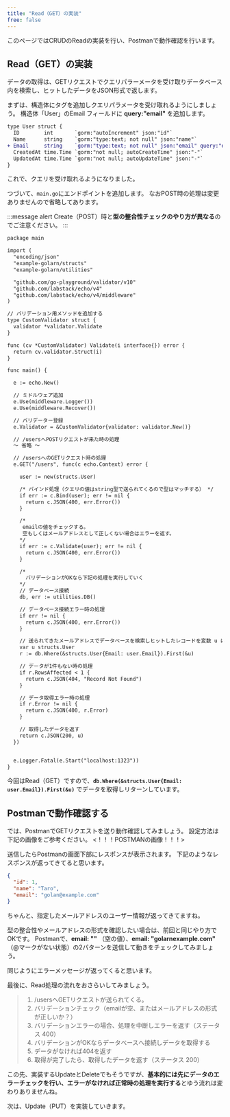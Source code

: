 ```yaml
---
title: "Read（GET）の実装"
free: false
---
```


このページではCRUDのReadの実装を行い、Postmanで動作確認を行います。

## Read（GET）の実装
データの取得は、GETリクエストでクエリパラーメータを受け取りデータベース内を検索し、ヒットしたデータをJSON形式で返します。

まずは、構造体にタグを追加しクエリパラメータを受け取れるようにしましょう。
構造体「User」のEmail フィールドに **query:"email"** を追加します。
```diff go:structs/structs.go
type User struct {
  ID        int       `gorm:"autoIncrement" json:"id"`
  Name      string    `gorm:"type:text; not null" json:"name"`
+ Email     string    `gorm:"type:text; not null" json:"email" query:"email" validate:"required"`
  CreatedAt time.Time `gorm:"not null; autoCreateTime" json:"-"`
  UpdatedAt time.Time `gorm:"not null; autoUpdateTime" json:"-"`
}
```
これで、クエリを受け取れるようになりました。

つづいて、`main.go`にエンドポイントを追加します。
なおPOST時の処理は変更ありませんので省略してあります。

:::message alert
Create（POST）時と**型の整合性チェックのやり方が異なる**のでご注意ください。
:::

```diff go:main.go
package main

import (
  "encoding/json"
  "example-golarn/structs"
  "example-golarn/utilities"

  "github.com/go-playground/validator/v10"
  "github.com/labstack/echo/v4"
  "github.com/labstack/echo/v4/middleware"
)

// バリデーション用メソッドを追加する
type CustomValidator struct {
  validator *validator.Validate
}

func (cv *CustomValidator) Validate(i interface{}) error {
  return cv.validator.Struct(i)
}

func main() {

  e := echo.New()

  // ミドルウェア追加
  e.Use(middleware.Logger())
  e.Use(middleware.Recover())

  // バリデーター登録
  e.Validator = &CustomValidator{validator: validator.New()}

  // /usersへPOSTリクエストが来た時の処理
  〜 省略 〜

  // /usersへのGETリクエスト時の処理
  e.GET("/users", func(c echo.Context) error {

    user := new(structs.User)

    /* バインド処理（クエリの値はstring型で送られてくるので型はマッチする） */
    if err := c.Bind(user); err != nil {
      return c.JSON(400, err.Error())
    }

    /*
     emailの値をチェックする。
     空もしくはメールアドレスとして正しくない場合はエラーを返す。
    */
    if err := c.Validate(user); err != nil {
      return c.JSON(400, err.Error())
    }

    /*
      バリデーションがOKなら下記の処理を実行していく
    */
    // データベース接続
    db, err := utilities.DB()

    // データベース接続エラー時の処理
    if err != nil {
      return c.JSON(400, err.Error())
    }

    // 送られてきたメールアドレスでデータベースを検索しヒットしたレコードを変数 u に格納
    var u structs.User
    r := db.Where(&structs.User{Email: user.Email}).First(&u)

    // データが1件もない時の処理
    if r.RowsAffected < 1 {
      return c.JSON(404, "Record Not Found")
    }

    // データ取得エラー時の処理
    if r.Error != nil {
      return c.JSON(400, r.Error)
    }

    // 取得したデータを返す
    return c.JSON(200, u)
  })


  e.Logger.Fatal(e.Start("localhost:1323"))
}
```
今回はRead（GET）ですので、**`db.Where(&structs.User{Email: user.Email}).First(&u)`** でデータを取得しリターンしています。

## Postmanで動作確認する
では、PostmanでGETリクエストを送り動作確認してみましょう。
設定方法は下記の画像をご参考ください。
<！！！POSTMANの画像！！！>

送信したらPostmanの画面下部にレスポンスが表示されます。
下記のようなレスポンスが返ってきてると思います。

```json
{
  "id": 1,
  "name": "Taro",
  "email": "golan@example.com"
}
```
ちゃんと、指定したメールアドレスのユーザー情報が返ってきてますね。

型の整合性やメールアドレスの形式を確認したい場合は、前回と同じやり方でOKです。
Postmanで、**email: ""** （空の値）、**email: "golarnexample.com"** （@マークがない状態）の2パターンを送信して動きをチェックしてみましょう。

同じようにエラーメッセージが返ってくると思います。

最後に、Read処理の流れをおさらいしてみましょう。
> 1. /usersへGETリクエストが送られてくる。
> 2. バリデーションチェック（emailが空、またはメールアドレスの形式が正しいか？）
> 3. バリデーションエラーの場合、処理を中断しエラーを返す（ステータス 400）
> 4. バリデーションがOKならデータベースへ接続しデータを取得する
> 6. データがなければ404を返す
> 5. 取得が完了したら、取得したデータを返す（ステータス 200）

この先、実装するUpdateとDeleteでもそうですが、**基本的には先にデータのエラーチェックを行い、エラーがなければ正常時の処理を実行する**とゆう流れは変わりありませんね。

次は、Update（PUT）を実装していきます。

